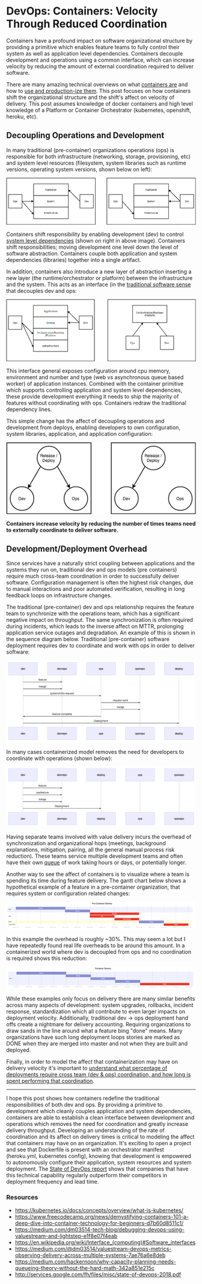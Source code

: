# DevOps: Containers: Velocity Through Reduced Coordination

Containers have a profound impact on software organizational structure by providing a primitive which enables feature teams to fully control their system as well as application level dependencies.  Containers decouple development and operations using a common interface, which can increase velocity by reducing the amount of external coordination required to deliver software.

There are many amazing technical overviews on what [containers are](https://www.freecodecamp.org/news/demystifying-containers-101-a-deep-dive-into-container-technology-for-beginners-d7b60d8511c1/) and how to [use and production-ize them](https://kubernetes.io/docs/concepts/overview/what-is-kubernetes/).  This post focuses on how containers shift the organizational structure and the shift's affect on velocity of delivery. This post assumes knowledge of docker containers and high level knowledge of a Platform or Container Orchestrator (kubernetes, openshift, heroku, etc).

## Decoupling Operations and Development

In many traditional (pre-container) organizations operations (ops) is responsible for both infrastructure (networking, storage, provisioning, etc) and system level resources (filesystem, system libraries such as runtime versions, operating system versions, shown below on left):  

<p align="center">
  <img src="static/infra_traditional_vs_containers_layers.png">
</p>

Containers shift responsibility by enabling development (dev) to control [system level dependencies](https://www.freecodecamp.org/news/a-beginner-friendly-introduction-to-containers-vms-and-docker-79a9e3e119b/#container_) (shown on right in above image). Containers shift responsibilities; moving development one level down the level of software abstraction.  Containers couple both application and system dependencies (libraries) together into a single artifact.

In addition, containers also introduce a new layer of abstraction inserting a new layer (the runtime/orchestrator or platform) between the infrastructure and the system.  This acts as an interface (in the [traditional software sense](https://en.wikipedia.org/wiki/Interface_(computing)#Software_interfaces) that  decouples dev and ops:

<p align="center">
  <img src="static/platform_layer_and_decoupling.png">
</p>

This interface general exposes configuration around cpu memory, environment and number and type (web vs asynchronous queue based worker) of application instances.  Combined with the container primitive which supports controlling application and system level dependencies, these provide
 development everything it needs to ship the majority of features without coordinating with ops.  Containers redraw the traditional dependency lines.

This simple change has the affect of decoupling operations and development from deploys, enabling developers to own configuration, system libraries, application, and application configuration:

<p align="center">
  <img src="static/infra_vs_devops_deploy.png">
</p>

**Containers increase velocity by reducing the number of times teams need to externally coordinate to deliver software.**


## Development/Deployment Overhead

Since services have a naturally strict coupling between applications and the systems they run on, traditional dev and ops models (pre containers) require much cross-team coordination in order to successfully deliver software.  Configuration management is often the highest risk changes, due to manual interactions and poor automated verification, resulting in long feedback loops on infrastructure changes.

The traditional (pre-container) dev and ops relationship requires the feature team to synchronize with the operations team, which has a significant negative impact on throughput.  The same synchronization is often required during incidents, which leads to the inverse affect on MTTR, prolonging application service outages and degradation. An example of this is shown in the sequence diagram below.  Traditional (pre-container) software deployment requires dev to coordinate and work with ops in order to deliver software:

<p align="center">
  <img src="static/traditional_sequence.png">
</p>

In many cases containerized model removes the need for developers to coordinate with operations (shown below):

<p align="center">
  <img src="static/container_sequence.png">
</p>


Having separate teams involved with value delivery incurs the overhead of synchronization and organizational hops (meetings, background explanations, mitigation, pairing, all the general manual process risk reduction). These teams service multiple development teams and often have their own [queue](https://medium.com/hackernoon/why-capacity-planning-needs-queueing-theory-without-the-hard-math-342a851e215c) of work taking hours or days, or potentially longer.

Another way to see the affect of containers is to visualize where a team is spending its time during feature delivery.  The gantt chart below shows a hypothetical example of a feature in a pre-container organization, that requires system or configuration related changes:

<p align="center">
  <img src="static/pre_container_delivery.png">
</p>

In this example the overhead is roughly ~30%.  This may seem a lot but I have repeatedly found real life overheads to be around this amount.  In a containerized world where dev is decoupled from ops and no coordination is required shows this reduction:

<p align="center">
  <img src="static/container_delivery_gantt.png">
</p>

While these examples only focus on delivery there are many similar benefits across many aspects of development: system upgrades, rollbacks, incident response, standardization which all contribute to even larger impacts on deployment velocity.  Additionally, traditional dev -> ops deployment hand offs create a nightmare for delivery accounting. Requiring organizations to draw sands in the line around what a feature bing "done" means. Many organizations have such long deployment loops stories are marked as DONE when they are merged into master and not when they are built and deployed.

Finally, in order to model the affect that containerization may have on delivery velocity it's important to [understand what percentage of deployments require cross team (dev & ops) coordination, and how long is spent performing that coordination](https://medium.com/@dm03514/valuestream-devops-metrics-observing-delivery-across-multiple-systems-7ae76a6e8deb).   

---

I hope this post shows how containers redefine the traditional responsibilities of both dev and ops.  By providing a primitive to development which cleanly couples application and system dependencies, containers are able to establish a clean interface between development and operations which removes the need for coordination and greatly increase delivery throughput.  Developing an understanding of the rate of coordination and its affect on delivery times is critical to modeling the affect that containers may have on an organization.  It's exciting to open a project and see that Dockerfile is present with an orchestrator manifest (heroku.yml, kubernetes config), knowing that development is empowered to autonomously configure their application, system resources and system deployment.  The [State of DevOps report](http://services.google.com/fh/files/misc/state-of-devops-2018.pdf) shows that companies that have this technical capability regularly outperform their competitors in deployment frequency and lead time.


### Resources
- https://kubernetes.io/docs/concepts/overview/what-is-kubernetes/
- https://www.freecodecamp.org/news/demystifying-containers-101-a-deep-dive-into-container-technology-for-beginners-d7b60d8511c1/
- https://medium.com/dm03514-tech-blog/debugging-devops-using-valuestream-and-lightstep-e1f8e07f4eab
- https://en.wikipedia.org/wiki/Interface_(computing)#Software_interfaces
- https://medium.com/@dm03514/valuestream-devops-metrics-observing-delivery-across-multiple-systems-7ae76a6e8deb
- https://medium.com/hackernoon/why-capacity-planning-needs-queueing-theory-without-the-hard-math-342a851e215c
- http://services.google.com/fh/files/misc/state-of-devops-2018.pdf
